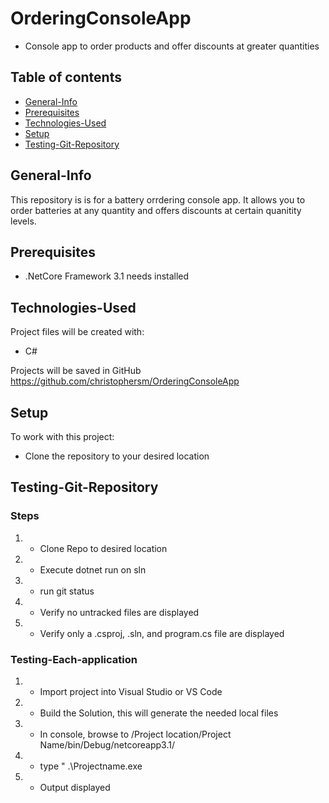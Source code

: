 # OrderingConsoleApp
- Console app to order products and offer discounts at greater quantities

## Table of contents

- [General-Info](#general-info)
- [Prerequisites](#prerequisites)
- [Technologies-Used](#technologies-used)
- [Setup](#setup)
- [Testing-Git-Repository](#testing-git-repository)

## General-Info

This repository is is for a battery orrdering console app. It allows you to order batteries at any quantity and offers discounts at certain quanitity levels.

## Prerequisites

- .NetCore Framework 3.1 needs installed

## Technologies-Used

Project files will be created with:

- C#

Projects will be saved in GitHub
https://github.com/christophersm/OrderingConsoleApp

## Setup

To work with this project:

- Clone the repository to your desired location

## Testing-Git-Repository

### Steps

1. - Clone Repo to desired location
2. - Execute dotnet run on sln
3. - run git status
4. - Verify no untracked files are displayed
5. - Verify only a .csproj, .sln, and program.cs file are displayed

### Testing-Each-application

1. - Import project into Visual Studio or VS Code
2. - Build the Solution, this will generate the needed local files
3. - In console, browse to /Project location/Project Name/bin/Debug/netcoreapp3.1/
4. - type " .\Projectname.exe
5. - Output displayed
